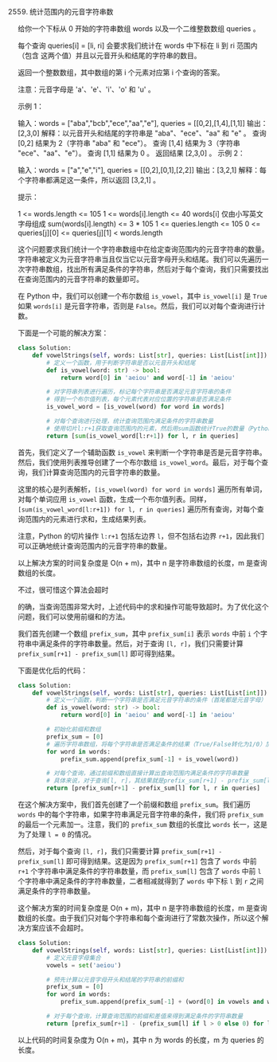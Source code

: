 2559. 统计范围内的元音字符串数

给你一个下标从 0 开始的字符串数组 words 以及一个二维整数数组 queries 。

每个查询 queries[i] = [li, ri] 会要求我们统计在 words 中下标在 li 到 ri 范围内（包含 这两个值）并且以元音开头和结尾的字符串的数目。

返回一个整数数组，其中数组的第 i 个元素对应第 i 个查询的答案。

注意：元音字母是 'a'、'e'、'i'、'o' 和 'u' 。

示例 1：

输入：words = ["aba","bcb","ece","aa","e"], queries = [[0,2],[1,4],[1,1]]
输出：[2,3,0]
解释：以元音开头和结尾的字符串是 "aba"、"ece"、"aa" 和 "e" 。
查询 [0,2] 结果为 2（字符串 "aba" 和 "ece"）。
查询 [1,4] 结果为 3（字符串 "ece"、"aa"、"e"）。
查询 [1,1] 结果为 0 。
返回结果 [2,3,0] 。
示例 2：

输入：words = ["a","e","i"], queries = [[0,2],[0,1],[2,2]]
输出：[3,2,1]
解释：每个字符串都满足这一条件，所以返回 [3,2,1] 。

提示：

1 <= words.length <= 105
1 <= words[i].length <= 40
words[i] 仅由小写英文字母组成
sum(words[i].length) <= 3 * 105
1 <= queries.length <= 105
0 <= queries[j][0] <= queries[j][1] < words.length

这个问题要求我们统计一个字符串数组中在给定查询范围内的元音字符串的数量。字符串被定义为元音字符串当且仅当它以元音字母开头和结尾。我们可以先遍历一次字符串数组，找出所有满足条件的字符串，然后对于每个查询，我们只需要找出在查询范围内的元音字符串的数量即可。

在 Python 中，我们可以创建一个布尔数组 `is_vowel`，其中 `is_vowel[i]` 是 `True` 如果 `words[i]` 是元音字符串，否则是 `False`。然后，我们可以对每个查询进行计数。

下面是一个可能的解决方案：

```python
class Solution:
    def vowelStrings(self, words: List[str], queries: List[List[int]]) -> List[int]:
        # 定义一个函数，用于判断字符串是否以元音开头和结尾
        def is_vowel(word: str) -> bool:
            return word[0] in 'aeiou' and word[-1] in 'aeiou'

        # 对字符串列表进行遍历，标记每个字符串是否满足元音字符串的条件
        # 得到一个布尔值列表，每个元素代表对应位置的字符串是否满足条件
        is_vowel_word = [is_vowel(word) for word in words]

        # 对每个查询进行处理，统计查询范围内满足条件的字符串数量
        # 使用切片l:r+1获取查询范围内的元素，然后用sum函数统计True的数量（Python中True等价于1，False等价于0）
        return [sum(is_vowel_word[l:r+1]) for l, r in queries]

```

首先，我们定义了一个辅助函数 `is_vowel` 来判断一个字符串是否是元音字符串。然后，我们使用列表推导创建了一个布尔数组 `is_vowel_word`。最后，对于每个查询，我们计算查询范围内的元音字符串的数量。

这里的核心是列表解析，`[is_vowel(word) for word in words]` 遍历所有单词，对每个单词应用 `is_vowel` 函数，生成一个布尔值列表。同样，`[sum(is_vowel_word[l:r+1]) for l, r in queries]` 遍历所有查询，对每个查询范围内的元素进行求和，生成结果列表。

注意，Python 的切片操作 `l:r+1` 包括左边界 `l`，但不包括右边界 `r+1`，因此我们可以正确地统计查询范围内的元音字符串的数量。

以上解决方案的时间复杂度是 O(n + m)，其中 n 是字符串数组的长度，m 是查询数组的长度。

不过，很可惜这个算法会超时

的确，当查询范围非常大时，上述代码中的求和操作可能导致超时。为了优化这个问题，我们可以使用前缀和的方法。

我们首先创建一个数组 `prefix_sum`，其中 `prefix_sum[i]` 表示 `words` 中前 `i` 个字符串中满足条件的字符串数量。然后，对于查询 `[l, r]`，我们只需要计算 `prefix_sum[r+1] - prefix_sum[l]` 即可得到结果。

下面是优化后的代码：

```python
class Solution:
    def vowelStrings(self, words: List[str], queries: List[List[int]]) -> List[int]:
        # 定义一个函数，判断一个字符串是否满足元音字符串的条件（首尾都是元音字母）
        def is_vowel(word: str) -> bool:
            return word[0] in 'aeiou' and word[-1] in 'aeiou'

        # 初始化前缀和数组
        prefix_sum = [0]
        # 遍历字符串数组，将每个字符串是否满足条件的结果（True/False转化为1/0）加到前一个前缀和上，得到新的前缀和
        for word in words:
            prefix_sum.append(prefix_sum[-1] + is_vowel(word))

        # 对每个查询，通过前缀和数组直接计算出查询范围内满足条件的字符串数量
        # 具体来说，对于查询[l, r]，其结果就是prefix_sum[r+1] - prefix_sum[l]
        return [prefix_sum[r+1] - prefix_sum[l] for l, r in queries]

```

在这个解决方案中，我们首先创建了一个前缀和数组 `prefix_sum`。我们遍历 `words` 中的每个字符串，如果字符串满足元音字符串的条件，我们将 `prefix_sum` 的最后一个元素加一。注意，我们的 `prefix_sum` 数组的长度比 `words` 长一，这是为了处理 `l = 0` 的情况。

然后，对于每个查询 `[l, r]`，我们只需要计算 `prefix_sum[r+1] - prefix_sum[l]` 即可得到结果。这是因为 `prefix_sum[r+1]` 包含了 `words` 中前 `r+1` 个字符串中满足条件的字符串数量，而 `prefix_sum[l]` 包含了 `words` 中前 `l` 个字符串中满足条件的字符串数量，二者相减就得到了 `words` 中下标 `l` 到 `r` 之间满足条件的字符串数量。

这个解决方案的时间复杂度是 O(n + m)，其中 n 是字符串数组的长度，m 是查询数组的长度。由于我们只对每个字符串和每个查询进行了常数次操作，所以这个解决方案应该不会超时。

```python
class Solution:
    def vowelStrings(self, words: List[str], queries: List[List[int]]) -> List[int]:
        # 定义元音字母集合
        vowels = set('aeiou')

        # 预先计算以元音字母开头和结尾的字符串的前缀和
        prefix_sum = [0]
        for word in words:
            prefix_sum.append(prefix_sum[-1] + (word[0] in vowels and word[-1] in vowels))

        # 对于每个查询，计算查询范围的前缀和差值来得到满足条件的字符串数量
        return [prefix_sum[r+1] - (prefix_sum[l] if l > 0 else 0) for l, r in queries]
```

以上代码的时间复杂度为 O(n + m)，其中 n 为 words 的长度，m 为 queries 的长度。